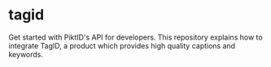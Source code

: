 # tagid
Get started with PiktID's API for developers. This repository explains how to integrate TagID, a product which provides high quality captions and keywords.
